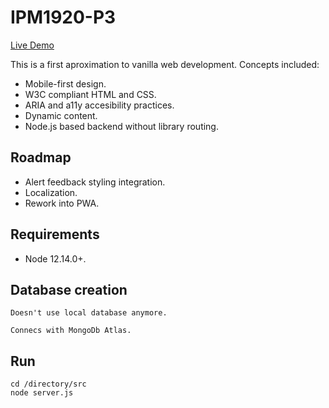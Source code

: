# IPM1920-P3

[Live Demo](https://ipm1920-p3.herokuapp.com/)

This is a first aproximation to vanilla web development. Concepts included:

- Mobile-first design.
- W3C compliant HTML and CSS.
- ARIA and a11y accesibility practices.
- Dynamic content.
- Node.js based backend without library routing.
	

## Roadmap

- Alert feedback styling integration.
- Localization.
- Rework into PWA.

## Requirements

- Node 12.14.0+. 

## Database creation

```
Doesn't use local database anymore.

Connecs with MongoDb Atlas.
```

## Run

```
cd /directory/src
node server.js
```
